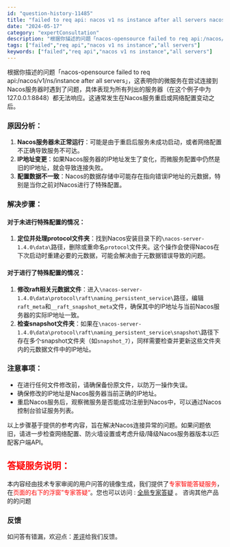 ```yaml
---
id: "question-history-11485"
title: "failed to req api: nacos v1 ns instance after all servers nacos-opensource"
date: "2024-05-17"
category: "expertConsultation"
description: "根据你描述的问题「nacos-opensource failed to req api:/nacos/v1/ns/instance after all servers」，这表明你的微服务在尝试连接到Nacos服务器时遇到了问题，具体表现为所有列出的服务器（在这个例子中为127.0.0.1:8848）"
tags: ["failed","req api","nacos v1 ns instance","all servers"]
keywords: ["failed","req api","nacos v1 ns instance","all servers"]
---
```


根据你描述的问题「nacos-opensource failed to req api:/nacos/v1/ns/instance after all servers」，这表明你的微服务在尝试连接到Nacos服务器时遇到了问题，具体表现为所有列出的服务器（在这个例子中为127.0.0.1:8848）都无法响应。这通常发生在Nacos服务重启或网络配置变动之后。

### 原因分析：
1. **Nacos服务器未正常运行**：可能是由于重启后服务未成功启动，或者网络配置不正确导致服务不可达。
2. **IP地址变更**：如果Nacos服务器的IP地址发生了变化，而微服务配置中仍然是旧的IP地址，就会导致连接失败。
3. **配置数据不一致**：Nacos的数据存储中可能存在指向错误IP地址的元数据，特别是当你之前对Nacos进行了特殊配置。

### 解决步骤：
#### 对于未进行特殊配置的情况：
1. **定位并处理protocol文件夹**：找到Nacos安装目录下的`\nacos-server-1.4.0\data\`路径，删除或重命名`protocol`文件夹。这个操作会使得Nacos在下次启动时重建必要的元数据，可能会解决由于元数据错误导致的问题。

#### 对于进行了特殊配置的情况：
1. **修改raft相关元数据文件**：进入`\nacos-server-1.4.0\data\protocol\raft\naming_persistent_service\`路径，编辑`raft_meta`和`__raft_snapshot_meta`文件，确保其中的IP地址与当前Nacos服务器的实际IP地址一致。
2. **检查snapshot文件夹**：如果在`\nacos-server-1.4.0\data\protocol\raft\naming_persistent_service\snapshot\`路径下存在多个snapshot文件夹（如`snapshot_7`），同样需要检查并更新这些文件夹内的元数据文件中的IP地址。

### 注意事项：
- 在进行任何文件修改前，请确保备份原文件，以防万一操作失误。
- 确保修改的IP地址是Nacos服务器当前正确的IP地址。
- 重启Nacos服务后，观察微服务是否能成功注册到Nacos中，可以通过Nacos控制台验证服务列表。

以上步骤基于提供的参考内容，旨在解决Nacos连接异常的问题。如果问题依旧，请进一步检查网络配置、防火墙设置或考虑升级/降级Nacos服务器版本以匹配客户端API。
## <font color="#FF0000">答疑服务说明：</font> 

本内容经由技术专家审阅的用户问答的镜像生成，我们提供了<font color="#FF0000">专家智能答疑服务</font>，在<font color="#FF0000">页面的右下的浮窗”专家答疑“</font>。您也可以访问 : [全局专家答疑](https://opensource.alibaba.com/chatBot) 。 咨询其他产品的的问题

### 反馈
如问答有错漏，欢迎点：[差评](https://ai.nacos.io/user/feedbackByEnhancerGradePOJOID?enhancerGradePOJOId=13772)给我们反馈。
